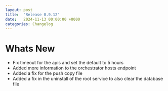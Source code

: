 ```yaml
---
layout: post
title:  "Release 0.9.12"
date:   2024-11-13 00:00:00 +0000
categories: Changelog
---
```


# Whats New

- Fix timeout for the apis and set the default to 5 hours
- Added more information to the orchestrator hosts endpoint
- Added a fix for the push copy file
- Added a fix in the uninstall of the root service to also clear the database file
